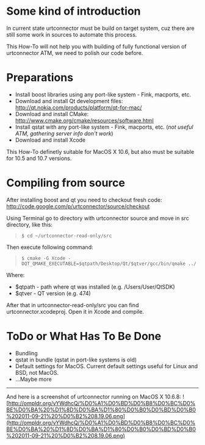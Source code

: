 # Some kind of introduction #
In current state urtconnector must be build on target system, cuz there are still some work in sources to automate this process.

This How-To will not help you with building of fully functional version of urtconnector ATM, we need to polish our code before.

# Preparations #
  * Install boost libraries using any port-like system - Fink, macports, etc.
  * Download and install Qt development files: http://qt.nokia.com/products/platform/qt-for-mac/
  * Download and install CMake: http://www.cmake.org/cmake/resources/software.html
  * Install qstat with any port-like system - Fink, macports, etc. (_not useful ATM, gathering server info don't work_)
  * Download and install Xcode

This How-To definetly suitable for MacOS X 10.6, but also must be suitable for 10.5 and 10.7 versions.

# Compiling from source #
After installing boost and qt you need to checkout fresh code: http://code.google.com/p/urtconnector/source/checkout

Using Terminal go to directory with urtconnector source and move in src directory, like this:

> ` $ cd ~/urtconnector-read-only/src `

Then execute following command:

> ` $ cmake -G Xcode -DQT_QMAKE_EXECUTABLE=$qtpath/Desktop/Qt/$qtver/gcc/bin/qmake ../ `

Where:
  * $qtpath - path where qt was installed (e.g. /Users/User/QtSDK)
  * $qtver - QT version (e.g. 474)

After that in urtconnector-read-only/src you can find urtconnector.xcodeproj. Open it in Xcode and compile.

# ToDo or What Has To Be Done #
  * Bundling
  * qstat in bundle (qstat in port-like systems is old)
  * Default settings for MacOS. Current default settings useful for Linux and BSD, not MacOS.
  * ...Maybe more

---

And here is a screenshot of urtconnector running on MacOS X 10.6.8:
![http://ompldr.org/vYWdhcQ/%D0%A1%D0%BD%D0%B8%D0%BC%D0%BE%D0%BA%20%D1%8D%D0%BA%D1%80%D0%B0%D0%BD%D0%B0%202011-09-21%20%D0%B2%208.19.06.png](http://ompldr.org/vYWdhcQ/%D0%A1%D0%BD%D0%B8%D0%BC%D0%BE%D0%BA%20%D1%8D%D0%BA%D1%80%D0%B0%D0%BD%D0%B0%202011-09-21%20%D0%B2%208.19.06.png)